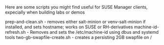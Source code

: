 Here are some scripts you might find useful for SUSE Manager clients, expecially when building labs or demos

prep-and-clean.sh   - removes either salt-minion or venv-salt-minion if installed, and sets hostname; works on SUSE or RH-derivatives
machine-id-refresh.sh  - Removes and sets the /etc/machine-id using dbus and systemd tools
two-gb-swapfile-create.sh  - creates a persisting 2GB swapfile on /

